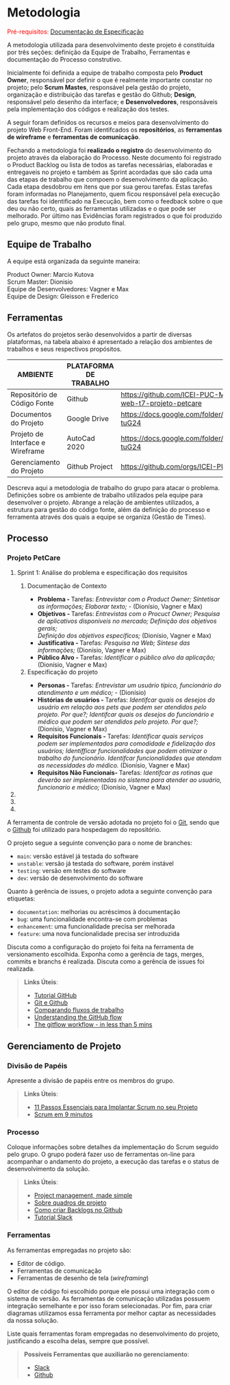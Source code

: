 
# Metodologia

<span style="color:red">Pré-requisitos: <a href="2-Especificação do Projeto.md"> Documentação de Especificação</a></span>


A metodologia utilizada para desenvolvimento deste projeto é constituída por três seções: definição da Equipe de Trabalho, Ferramentas e documentação do Processo construtivo. 

Inicialmente foi definida a equipe de trabalho composta pelo <strong>Product Owner</strong>, responsável por definir o que é realmente importante constar no projeto; pelo <strong>Scrum Mastes</strong>, responsável pela gestão do projeto, organização e distribuição das tarefas e gestão do Github; <strong>Design</strong>, responsável pelo desenho da interface; e <strong>Desenvolvedores</strong>, responsáveis pela implementação dos códigos e realização dos testes. 

A seguir foram definidos os recursos e meios para desenvolvimento do projeto Web Front-End. Foram identifcados os <strong>repositórios</strong>, as <strong>ferramentas de wireframe</strong> e <strong>ferramentas de comunicação</strong>.

Fechando a metodologia foi <b>realizado o registro</b> do desenvolvimento do projeto através da elaboração do Processo. Neste documento foi registrado o Product Backlog ou lista de todos as tarefas necessárias, elaboradas e entregaveis no projeto e também as Sprint acordadas que são cada uma das etapas de trabalho que compoem o desenvolvimento da aplicação. Cada etapa desdobrou em itens que por sua gerou tarefas. Estas tarefas foram informadas no Planejamento, quem ficou responsável pela execução das tarefas foi identificado na Execução, bem como o feedback sobre o que deu ou não certo, quais as ferramentas utilizadas e o que pode ser melhorado. Por último nas Evidências foram registrados o que foi produzido pelo grupo, mesmo que não produto final.


## Equipe de Trabalho

A equipe está organizada da seguinte maneira:

Product Owner: Marcio Kutova <br>
Scrum Master:  Dionisio <br>
Equipe de Desenvolvedores: Vagner e Max <br>
Equipe de Design:  Gleisson e Frederico

## Ferramentas

Os artefatos do projetos serão desenvolvidos a partir de diversas plataformas, na tabela abaixo é apresentado a relação dos ambientes de trabalhos e seus respectivos propósitos.

|AMBIENTE| PLATAFORMA DE TRABALHO      |LINK DE ACESSO                 |
|--------------------|-----------------------------------------|----------------------------------------|
|Repositório de Código Fonte    | Github | https://github.com/ICEI-PUC-Minas-PMV-ADS/pmv-ads-2022-2-e1-proj-web-t7-projeto-petcare |
|Documentos do Projeto | Google Drive  | https://docs.google.com/folder/d/1xE9t6zD78VnVkeOSgDfss33QWe85ogqYpx9x-tuG24 |
|Projeto de Interface e Wireframe | AutoCad 2020 | https://docs.google.com/folder/d/1xE9t6zD78VnVkeOSgDfss33QWe85ogqYpx9x-tuG24 |
|Gerenciamento do Projeto   | Github Project   | https://github.com/orgs/ICEI-PUC-Minas-PMV-ADS/projects/193 |


Descreva aqui a metodologia de trabalho do grupo para atacar o problema. Definições sobre os ambiente de trabalho utilizados pela  equipe para desenvolver o projeto. Abrange a relação de ambientes utilizados, a estrutura para gestão do código fonte, além da definição do processo e ferramenta através dos quais a equipe se organiza (Gestão de Times).

## Processo

### Projeto PetCare
<ol>
 <li> Sprint 1: Análise do problema e especificação dos requisitos</li>
      <ol>
       <li>Documentação de Contexto</li>
           <ul>
            <li><b>Problema - </b> Tarefas: <i>Entrevistar com o Product Owner;  Síntetisar as informações; Elaborar texto;</i> - (Dionísio, Vagner e Max)</li>
            <li><b>Objetivos - </b> Tarefas: <i>Entrevistas com o Procuct Owner; Pesquisa de aplicativos disponiveis no mercado;  Definição dos objetivos gerais; <br> 
             Definição dos objetivos específicos;</i> (Dionísio, Vagner e Max)</li>
            <li><b>Justificativa - </b> Tarefas: <i>Pesquisa na Web; Síntese das informações;</i> (Dionísio, Vagner e Max)</li>
            <li><b>Público Alvo - </b> Tarefas: <i>Identificar o público alvo da aplicação;</i> (Dionísio, Vagner e Max)</li>
           </ul>
       <li>Especificação do projeto</li>
           <ul>
            <li><b>Personas - </b> Tarefas: <i>Entrevistar um usuário típico, funcionário do atendimento e um médico;</i> - (Dionísio)</li>
            <li><b>Histórias de usuários - </b> Tarefas: <i>Identifcar quais os desejos do usuário em relação aos pets que podem ser atendidos pelo projeto. Por que?; Identifcar quais os desejos do funcionário e médico que podem ser atendidos pelo projeto. Por que?; </i> (Dionísio, Vagner e Max)</li>
            <li><b>Requisitos Funcionais - </b> Tarefas: <i>Identificar quais serviços podem ser implementados para comodidade e fidelização dos usuários; Identifficar funcionalidades que podem otimizar o trabalho do funcionário. Identifcar funcionalidades que atendam as necessidades do médico. </i> (Dionísio, Vagner e Max)</li>
            <li><b>Requisitos Não Funcionais- </b> Tarefas: <i>Identifcar as rotinas que deverão ser implementadas no sistema para atender ao usuário, funcionario e médico;</i> (Dionísio, Vagner e Max)</li>
           </ul>
      </ol>
 <li></li>
 <li></li>
 <li></li>
</ol>

 

A ferramenta de controle de versão adotada no projeto foi o
[Git](https://git-scm.com/), sendo que o [Github](https://github.com)
foi utilizado para hospedagem do repositório.

O projeto segue a seguinte convenção para o nome de branches:

- `main`: versão estável já testada do software
- `unstable`: versão já testada do software, porém instável
- `testing`: versão em testes do software
- `dev`: versão de desenvolvimento do software

Quanto à gerência de issues, o projeto adota a seguinte convenção para
etiquetas:

- `documentation`: melhorias ou acréscimos à documentação
- `bug`: uma funcionalidade encontra-se com problemas
- `enhancement`: uma funcionalidade precisa ser melhorada
- `feature`: uma nova funcionalidade precisa ser introduzida

Discuta como a configuração do projeto foi feita na ferramenta de versionamento escolhida. Exponha como a gerência de tags, merges, commits e branchs é realizada. Discuta como a gerência de issues foi realizada.

> **Links Úteis**:
> - [Tutorial GitHub](https://guides.github.com/activities/hello-world/)
> - [Git e Github](https://www.youtube.com/playlist?list=PLHz_AreHm4dm7ZULPAmadvNhH6vk9oNZA)
>  - [Comparando fluxos de trabalho](https://www.atlassian.com/br/git/tutorials/comparing-workflows)
> - [Understanding the GitHub flow](https://guides.github.com/introduction/flow/)
> - [The gitflow workflow - in less than 5 mins](https://www.youtube.com/watch?v=1SXpE08hvGs)

## Gerenciamento de Projeto

### Divisão de Papéis

Apresente a divisão de papéis entre os membros do grupo.

> **Links Úteis**:
> - [11 Passos Essenciais para Implantar Scrum no seu 
> Projeto](https://mindmaster.com.br/scrum-11-passos/)
> - [Scrum em 9 minutos](https://www.youtube.com/watch?v=XfvQWnRgxG0)

### Processo

Coloque  informações sobre detalhes da implementação do Scrum seguido pelo grupo. O grupo poderá fazer uso de ferramentas on-line para acompanhar o andamento do projeto, a execução das tarefas e o status de desenvolvimento da solução.
 
> **Links Úteis**:
> - [Project management, made simple](https://github.com/features/project-management/)
> - [Sobre quadros de projeto](https://docs.github.com/pt/github/managing-your-work-on-github/about-project-boards)
> - [Como criar Backlogs no Github](https://www.youtube.com/watch?v=RXEy6CFu9Hk)
> - [Tutorial Slack](https://slack.com/intl/en-br/)

### Ferramentas

As ferramentas empregadas no projeto são:

- Editor de código.
- Ferramentas de comunicação
- Ferramentas de desenho de tela (_wireframing_)

O editor de código foi escolhido porque ele possui uma integração com o
sistema de versão. As ferramentas de comunicação utilizadas possuem
integração semelhante e por isso foram selecionadas. Por fim, para criar
diagramas utilizamos essa ferramenta por melhor captar as
necessidades da nossa solução.

Liste quais ferramentas foram empregadas no desenvolvimento do projeto, justificando a escolha delas, sempre que possível.
 
> **Possíveis Ferramentas que auxiliarão no gerenciamento**: 
> - [Slack](https://slack.com/)
> - [Github](https://github.com/)
